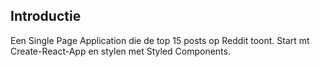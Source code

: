 ## Introductie

Een Single Page Application die de top 15 posts op Reddit toont. Start mt Create-React-App en stylen met Styled Components.